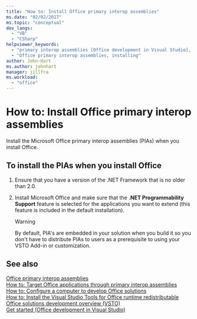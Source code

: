 ```yaml
---
title: "How to: Install Office primary interop assemblies"
ms.date: "02/02/2017"
ms.topic: "conceptual"
dev_langs: 
  - "VB"
  - "CSharp"
helpviewer_keywords: 
  - "primary interop assemblies [Office development in Visual Studio], installing"
  - "Office primary interop assemblies, installing"
author: John-Hart
ms.author: johnhart
manager: jillfra
ms.workload: 
  - "office"
---
```

# How to: Install Office primary interop assemblies
  Install the Microsoft Office primary interop assemblies (PIAs) when you install Office.  
  
## To install the PIAs when you install Office  
  
1.  Ensure that you have a version of the .NET Framework that is no older than 2.0.  
  
2.  Install Microsoft Office and make sure that the **.NET Programmability Support** feature is selected for the applications you want to extend (this feature is included in the default installation).  
  
    > [!WARNING]  
    >  By default, PIA's are embedded in your solution when you build it so you don't have to distribute PIAs to users as a prerequisite to using your VSTO Add-in or customization.  
  
## See also  
 [Office primary interop assemblies](../vsto/office-primary-interop-assemblies.md)   
 [How to: Target Office applications through primary interop assemblies](../vsto/how-to-target-office-applications-through-primary-interop-assemblies.md)   
 [How to: Configure a computer to develop Office solutions](../vsto/how-to-configure-a-computer-to-develop-office-solutions.md)   
 [How to: Install the Visual Studio Tools for Office runtime redistributable](../vsto/how-to-install-the-visual-studio-tools-for-office-runtime-redistributable.md)   
 [Office solutions development overview &#40;VSTO&#41;](../vsto/office-solutions-development-overview-vsto.md)   
 [Get started &#40;Office development in Visual Studio&#41;](../vsto/getting-started-office-development-in-visual-studio.md)  
